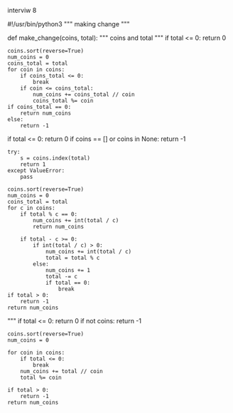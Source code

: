 interviw 8


#!/usr/bin/python3
"""
making change
"""


def make_change(coins, total):
    """
    coins and total
    """
    if total <= 0:
        return 0

    coins.sort(reverse=True)
    num_coins = 0
    coins_total = total
    for coin in coins:
        if coins_total <= 0:
            break
        if coin <= coins_total:
            num_coins += coins_total // coin
            coins_total %= coin
    if coins_total == 0:
        return num_coins
    else:
        return -1











 if total <= 0:
        return 0
    if coins == [] or coins in None:
        return -1
    
    try:
        s = coins.index(total)
        return 1
    except ValueError:
        pass

    coins.sort(reverse=True)
    num_coins = 0
    coins_total = total
    for c in coins:
        if total % c == 0:
            num_coins += int(total / c)
            return num_coins
        
        if total - c >= 0:
            if int(total / c) > 0:
                num_coins += int(total / c)
                total = total % c
            else:
                num_coins += 1
                total -= c
                if total == 0:
                    break
    if total > 0:
        return -1    
    return num_coins














"""
    if total <= 0:
        return 0
    if not coins:
        return -1
    
    coins.sort(reverse=True)
    num_coins = 0

    for coin in coins:
        if total <= 0:
            break
        num_coins += total // coin
        total %= coin
    
    if total > 0:
        return -1
    return num_coins